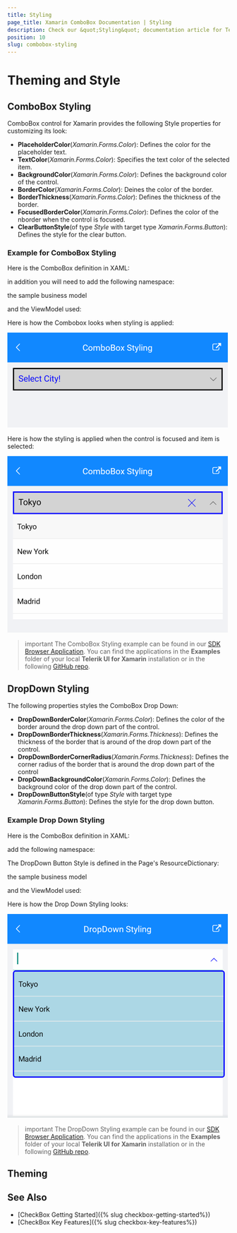 ```yaml
---
title: Styling
page_title: Xamarin ComboBox Documentation | Styling
description: Check our &quot;Styling&quot; documentation article for Telerik ComboBox for Xamarin control.
position: 10
slug: combobox-styling
---
```


# Theming and Style

## ComboBox Styling

ComboBox control for Xamarin provides the following Style properties for customizing its look:

* **PlaceholderColor**(*Xamarin.Forms.Color*): Defines the color for the placeholder text.
* **TextColor**(*Xamarin.Forms.Color*): Specifies the text color of the selected item.
* **BackgroundColor**(*Xamarin.Forms.Color*): Defines the background color of the control.
* **BorderColor**(*Xamarin.Forms.Color*): Deines the color of the border.
* **BorderThickness**(*Xamarin.Forms.Color*): Defines the thickness of the border.
* **FocusedBorderColor**(*Xamarin.Forms.Color*): Defines the color of the nborder when the control is focused.
* **ClearButtonStyle**(of type *Style* with target type *Xamarin.Forms.Button*): Defines the style for the clear button.

### Example for ComboBox Styling

Here is the ComboBox definition in XAML:

<snippet id='combobox-styling'/>

in addition you will need to add the following namespace:

<snippet id='xmlns-telerikinput'/>

the sample business model

<snippet id='combobox-city-businessmodel'/>

and the ViewModel used:

<snippet id='comobobox-editing-viewmodel'/> 

Here is how the Combobox looks when styling is applied:

![ComboBox Edit Mode](images/combobox-styling.png)

Here is how the styling is applied when the control is focused and item is selected:

![ComboBox Edit Mode](images/combobox-styling-focused.png)

>important The ComboBox Styling example can be found in our [SDK Browser Application](developer-focused-examples). You can find the applications in the **Examples** folder of your local **Telerik UI for Xamarin** installation or in the following [GitHub repo](https://github.com/telerik/xamarin-forms-sdk).

## DropDown Styling

The following properties styles the ComboBox Drop Down:

* **DropDownBorderColor**(*Xamarin.Forms.Color*): Defines the color of the border around the drop down part of the control.
* **DropDownBorderThickness**(*Xamarin.Forms.Thickness*): Defines the thickness of the border that is around of the drop down part of the control.
* **DropDownBorderCornerRadius**(*Xamarin.Forms.Thickness*): Defines the corner radius of the border that is around the drop down part of the control
* **DropDownBackgroundColor**(*Xamarin.Forms.Color*): Defines the background color of the drop down part of the control.
* **DropDownButtonStyle**(of type *Style* with target type *Xamarin.Forms.Button*): Defines the style for the drop down button.

### Example Drop Down Styling

Here is the ComboBox definition in XAML:

<snippet id='combobox-dropdown-styling'/>

add the following namespace:

<snippet id='xmlns-telerikinput'/>

The DropDown Button Style is defined in the Page's ResourceDictionary:

<snippet id='combobox-dropdownbutton-style'/>

the sample business model

<snippet id='combobox-city-businessmodel'/>

and the ViewModel used:

<snippet id='comobobox-editing-viewmodel'/> 

Here is how the Drop Down Styling looks:

![ComboBox Drop Down Style](images/combobox-drop-down-style.png)

>important The DropDown Styling example can be found in our [SDK Browser Application](developer-focused-examples). You can find the applications in the **Examples** folder of your local **Telerik UI for Xamarin** installation or in the following [GitHub repo](https://github.com/telerik/xamarin-forms-sdk).

## Theming


## See Also

- [CheckBox Getting Started]({% slug checkbox-getting-started%})
- [CheckBox Key Features]({% slug checkbox-key-features%})
